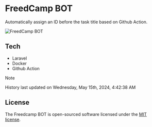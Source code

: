 # FreedCamp BOT

Automatically assign an ID before the task title based on Github Action.

![FreedCamp BOT](https://repository-images.githubusercontent.com/737932867/7d34798b-2680-471c-b089-a78a718d3d6a)

## Tech

- Laravel
- Docker
- Github Action

> [!NOTE]  
> History last updated on Wednesday, May 15th, 2024, 4:42:38 AM

## License

The Freedcamp BOT is open-sourced software licensed under the [MIT license](https://opensource.org/licenses/MIT).
